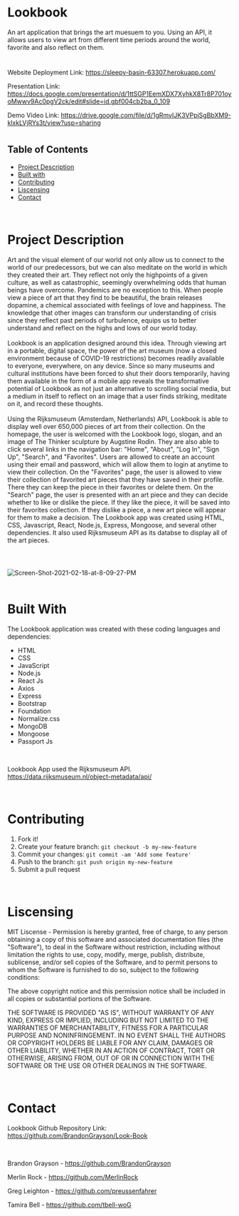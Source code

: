 # Lookbook
 An art application that brings the art muesuem to you. Using an API, it allows users to view art from different time periods around the world, favorite and also reflect on them. 
#

Website Deployment Link: https://sleepy-basin-63307.herokuapp.com/

Presentation Link: https://docs.google.com/presentation/d/1ttSGP1EemXDX7XyhkX8Tr8P701oyoMwwv9Ac0pgV2ck/edit#slide=id.gbf004cb2ba_0_109

Demo Video Link: https://drive.google.com/file/d/1gRmvIJK3VPpjSgBbXM9-klxkLVjRYs3t/view?usp=sharing
#
## Table of Contents
* [Project Description](#description)
* [Built with](#installation)
* [Contributing](#contributing)
* [Liscensing](#liscensing)
* [Contact](#contact)

<br>

# Project Description
Art and the visual element of our world not only allow us to connect to the world of our predecessors, but we can also meditate on the world in which they created their art. They reflect not only the highpoints of a given culture, as well as catastrophic, seemingly overwhelming odds that human beings have overcome. Pandemics are no exception to this. When people view a piece of art that they find to be beautiful, the brain releases dopamine, a chemical associated with feelings of love and happiness. The knowledge that other images can transform our understanding of crisis since they reflect past periods of turbulence, equips us to better understand and reflect on the highs and lows of our world today. 
<br>
<br>
Lookbook is an application designed around this idea. Through viewing art in a portable, digital space, the power of the art museum (now a closed environment because of COVID-19 restrictions) becomes readily available to everyone, everywhere, on any device. Since so many museums and cultural institutions have been forced to shut their doors temporarily, having them available in the form of a mobile app reveals the transformative potential of Lookbook as not just an alternative to scrolling social media, but a medium in itself to reflect on an image that a user finds striking, meditate on it, and record these thoughts.
<br>
<br>
 Using the Rijksmuseum (Amsterdam, Netherlands) API, Lookbook is able to display well over 650,000 pieces of art from their collection. On the homepage, the user is welcomed with the Lookbook logo, slogan, and an image of The Thinker sculpture by Augstine Rodin. They are also able to click several links in the navigation bar: "Home", "About", "Log In", "Sign Up", "Search", and "Favorites". Users are allowed to create an account using their email and password, which will allow them to login at anytime to view their collection. On the "Favorites" page, the user is allowed to view their collection of favorited art pieces that they have saved in their profile. There they can keep the piece in their favorites or delete them. On the "Search" page, the user is presented with an art piece and they can decide whether to like or dislike the piece. If they like the piece, it will be saved into their favorites collection. If they dislike a piece, a new art piece will appear for them to make a decision. The Lookbook app was created using HTML, CSS, Javascript, React, Node.js, Express, Mongoose, and several other dependencies. It also used Rijksmuseum API as its databse to display all of the art pieces.
#
<br>

<img src="https://i.ibb.co/MMwk2nz/Screen-Shot-2021-02-18-at-8-09-27-PM.png" alt="Screen-Shot-2021-02-18-at-8-09-27-PM" border="0">
<br>
<br>


# Built With
The Lookbook application was created with these coding languages and dependencies:
* HTML
* CSS
* JavaScript
* Node.js
* React Js
* Axios 
* Express
* Bootstrap
* Foundation
* Normalize.css
* MongoDB
* Mongoose
* Passport Js

<br>

Lookbook App used the Rijksmuseum API.
https://data.rijksmuseum.nl/object-metadata/api/


<br>

# Contributing
1. Fork it!
2. Create your feature branch: `git checkout -b my-new-feature`
3. Commit your changes: `git commit -am 'Add some feature'`
4. Push to the branch: `git push origin my-new-feature`
5. Submit a pull request

<br>

# Liscensing
MIT Liscense - Permission is hereby granted, free of charge, to any person obtaining a copy of this software and associated documentation files (the "Software"), to deal in the Software without restriction, including without limitation the rights to use, copy, modify, merge, publish, distribute, sublicense, and/or sell copies of the Software, and to permit persons to whom the Software is furnished to do so, subject to the following conditions:

The above copyright notice and this permission notice shall be included in all copies or substantial portions of the Software.

THE SOFTWARE IS PROVIDED "AS IS", WITHOUT WARRANTY OF ANY KIND, EXPRESS OR IMPLIED, INCLUDING BUT NOT LIMITED TO THE WARRANTIES OF MERCHANTABILITY, FITNESS FOR A PARTICULAR PURPOSE AND NONINFRINGEMENT. IN NO EVENT SHALL THE AUTHORS OR COPYRIGHT HOLDERS BE LIABLE FOR ANY CLAIM, DAMAGES OR OTHER LIABILITY, WHETHER IN AN ACTION OF CONTRACT, TORT OR OTHERWISE, ARISING FROM, OUT OF OR IN CONNECTION WITH THE SOFTWARE OR THE USE OR OTHER DEALINGS IN THE SOFTWARE.

<br>

# Contact
Lookbook Github Repository Link: https://github.com/BrandonGrayson/Look-Book

<br>

Brandon Grayson - https://github.com/BrandonGrayson

Merlin Rock - https://github.com/MerlinRock

Greg Leighton - https://github.com/preussenfahrer

Tamira Bell - https://github.com/tbell-woG

